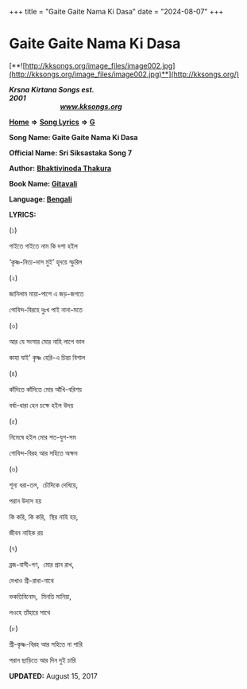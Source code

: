 +++
title = "Gaite Gaite Nama Ki Dasa"
date = "2024-08-07"
+++

# Gaite Gaite Nama Ki Dasa
[**![http://kksongs.org/image_files/image002.jpg](http://kksongs.org/image_files/image002.jpg)**](http://kksongs.org/)

**_Krsna Kirtana Songs est. 2001_**                                                                                                                                                 **_www.kksongs.org_**

**[Home](http://kksongs.org/)** **⇒** **[Song Lyrics](http://kksongs.org/lyrics.html)** **⇒** **[G](http://kksongs.org/songs/song_g.html)**

**Song Name: Gaite Gaite Nama Ki Dasa**

**Official Name: Sri Siksastaka Song 7**

**Author:** [**Bhaktivinoda Thakura**](http://kksongs.org/authors/list/bhaktivinoda.html)

**Book Name: [Gitavali](http://kksongs.org/authors/literature/gitavali.html)**

**Language: [Bengali](http://kksongs.org/language/list/bengali.html)**

**LYRICS:**

(১)

গাইতে গাইতে নাম কি দশা হ‌ইল

‘কৃষ্ণ\-নিত্য\-দাস মুই’ হৃদয়ে স্ফুরিল

(২)

জানিলাম মায়া\-পাশে এ জড়\-জগতে

গোবিন্দ\-বিরহে দুঃখ পাই নানা\-মতে

(৩)

আর যে সংসার মোর নাহি লাগে ভাল

কাহা যাই’ কৃষ্ণ হেরি\-এ চিন্তা বিশাল

(৪)

কাঁদিতে কাঁদিতে মোর আঁখি\-বরিশয়

বর্ষা\-ধারা হেন চক্ষে হ‍ইল উদয়

(৫)

নিমেষে হ‍ইল মোর শত\-যুগ\-সম

গোবিন্দ\-বিরহ আর সহিতে অক্ষম

(৬)

শূন্য ধরা\-তল,  চৌদিকে দেখিয়ে,

পরান উদাস হয়

কি করি, কি করি,  স্থির নাহি হয়,

জীবন নাহিক রয়

(৭)

ব্রজ\-বাসী\-গণ,  মোর প্রান রাখ,

দেখাও শ্রী\-রাধা\-নাথে

ভকতিবিনোদ,  মিনতি মানিয়া,

লওহে তাঁহারে সাথে

(৮)

শ্রী\-কৃষ্ণ\-বিরহ আর সহিতে না পারি

পরান ছাড়িতে আর দিন দুই চারি

**UPDATED:** August 15, 2017